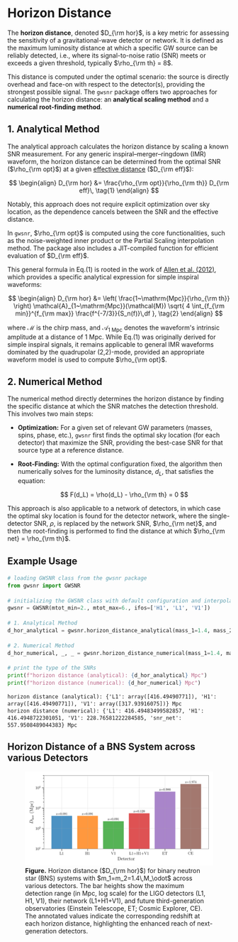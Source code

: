# Horizon Distance

The **horizon distance**, denoted $D_{\rm hor}$, is a key metric for assessing the sensitivity of a gravitational-wave detector or network. It is defined as the maximum luminosity distance at which a specific GW source can be reliably detected, i.e., where its signal-to-noise ratio (SNR) meets or exceeds a given threshold, typically $\rho_{\rm th} = 8$.

This distance is computed under the optimal scenario: the source is directly overhead and face-on with respect to the detector(s), providing the strongest possible signal. The `gwsnr` package offers two approaches for calculating the horizon distance: an **analytical scaling method** and a **numerical root-finding method**.

## 1. Analytical Method

The analytical approach calculates the horizon distance by scaling a known SNR measurement. For any generic inspiral–merger–ringdown (IMR) waveform, the horizon distance can be determined from the optimal SNR ($\rho_{\rm opt}$) at a given [effective distance](interpolation.md#mathematical-formulation) ($D_{\rm eff}$):

$$
\begin{align}
D_{\rm hor} &= \frac{\rho_{\rm opt}}{\rho_{\rm th}} D_{\rm eff}\, \tag{1}
\end{align}
$$

Notably, this approach does not require explicit optimization over sky location, as the dependence cancels between the SNR and the effective distance.

In `gwsnr`, $\rho_{\rm opt}$ is computed using the core functionalities, such as the noise-weighted inner product or the Partial Scaling interpolation method. The package also includes a JIT-compiled function for efficient evaluation of $D_{\rm eff}$.

This general formula in Eq.(1) is rooted in the work of [Allen et al. (2012)](https://arxiv.org/pdf/gr-qc/0509116), which provides a specific analytical expression for simple inspiral waveforms:

$$
\begin{align}
D_{\rm hor} &= \left( \frac{1~\mathrm{Mpc}}{\rho_{\rm th}} \right) \mathcal{A}_{1~\mathrm{Mpc}}(\mathcal{M}) \sqrt{ 4 \int_{f_{\rm min}}^{f_{\rm max}} \frac{f^{-7/3}}{S_n(f)}\,df }, \tag{2}
\end{align}
$$

where $\mathcal{M}$ is the chirp mass, and $\mathcal{A}_{1~\mathrm{Mpc}}$ denotes the waveform's intrinsic amplitude at a distance of 1 Mpc. While Eq.(1) was originally derived for simple inspiral signals, it remains applicable to general IMR waveforms dominated by the quadrupolar (2,2)-mode, provided an appropriate waveform model is used to compute $\rho_{\rm opt}$.

## 2. Numerical Method

The numerical method directly determines the horizon distance by finding the specific distance at which the SNR matches the detection threshold. This involves two main steps:

* **Optimization:** For a given set of relevant GW parameters (masses, spins, phase, etc.), `gwsnr` first finds the optimal sky location (for each detector) that maximize the SNR, providing the best-case SNR for that source type at a reference distance.

* **Root-Finding:** With the optimal configuration fixed, the algorithm then numerically solves for the luminosity distance, $d_L$, that satisfies the equation:

  $$
  F(d_L) = \rho(d_L) - \rho_{\rm th} = 0
  $$

This approach is also applicable to a network of detectors, in which case the optimal sky location is found for the detector network, where the single-detector SNR, $\rho$, is replaced by the network SNR, $\rho_{\rm net}$, and then the root-finding is performed to find the distance at which $\rho_{\rm net} = \rho_{\rm th}$.


## Example Usage

```python
# loading GWSNR class from the gwsnr package
from gwsnr import GWSNR

# initializing the GWSNR class with default configuration and interpolation method
gwsnr = GWSNR(mtot_min=2., mtot_max=6., ifos=['H1', 'L1', 'V1'])

# 1. Analytical Method
d_hor_analytical = gwsnr.horizon_distance_analytical(mass_1=1.4, mass_2=1.4)

# 2. Numerical Method
d_hor_numerical, _, _ = gwsnr.horizon_distance_numerical(mass_1=1.4, mass_2=1.4)

# print the type of the SNRs
print(f"horizon distance (analytical): {d_hor_analytical} Mpc")
print(f"horizon distance (numerical): {d_hor_numerical} Mpc")
```

```
horizon distance (analytical): {'L1': array([416.49490771]), 'H1': array([416.49490771]), 'V1': array([317.93916075])} Mpc
horizon distance (numerical): {'L1': 416.49483499582857, 'H1': 416.4948722301051, 'V1': 228.76581222284585, 'snr_net': 557.9508489044383} Mpc
```

## Horizon Distance of a BNS System across various Detectors

<div align="center">
<figure>
  <img src="_static/horizon_distance_for_BNS.png" alt="Horizon distance for BNS systems across detectors" />
  <figcaption align="left">
    <b>Figure.</b> Horizon distance ($D_{\rm hor}$) for binary neutron star (BNS) systems with $m_1=m_2=1.4\,M_\odot$ across various detectors. The bar heights show the maximum detection range (in Mpc, log scale) for the LIGO detectors (L1, H1, V1), their network (L1+H1+V1), and future third-generation observatories (Einstein Telescope, ET; Cosmic Explorer, CE). The annotated values indicate the corresponding redshift at each horizon distance, highlighting the enhanced reach of next-generation detectors.
  </figcaption>
</figure>
</div>














